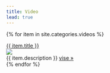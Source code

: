 ```yaml
---
title: Video
lead: true
---
```


<link rel="stylesheet" href="http://maxcdn.bootstrapcdn.com/bootstrap/3.3.5/css/bootstrap.min.css">
<script src="https://ajax.googleapis.com/ajax/libs/jquery/1.11.3/jquery.min.js"></script>
<script src="http://maxcdn.bootstrapcdn.com/bootstrap/3.3.5/js/bootstrap.min.js"></script>

{% for item in site.categories.videos %}
<div class="panel panel-default">
 <div class="panel-body">
<div class="col-md-12">
<a class="text-title-p" href="{{site.baseurl}}{{item.url}}">{{ item.title }}</a>
<div class="form-group">
	<div class="col-md-4 wrapper ">
		<img class="img-post-pad" src="{{item.img_url  | prepend: site.baseurl }}">
	</div>
	<div class='col-md-8 textstyle-p wrapper'>
		{{ item.description }}  <a href="{{site.baseurl}}{{item.url}}">vise »</a>
	</div> 
</div>
</div>
</div>
</div>
{% endfor %}
